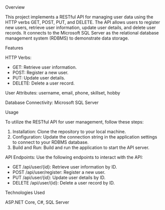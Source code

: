 Overview

This project implements a RESTful API for managing user data using the HTTP verbs GET, POST, PUT, and DELETE. The API allows users to register new users, retrieve user information, update user details, and delete user records. It connects to the Microsoft SQL Server as the relational database management system (RDBMS) to demonstrate data storage.

Features

HTTP Verbs: 
- GET: Retrieve user information.
- POST: Register a new user.
- PUT: Update user details.
- DELETE: Delete a user record.
  
User Attributes: username, email, phone, skillset, hobby

Database Connectivity: Microsoft SQL Server

Usage

To utilize the RESTful API for user management, follow these steps:
1. Installation:
Clone the repository to your local machine.
2. Configuration:
Update the connection string in the application settings to connect to your RDBMS database.
3. Build and Run:
Build and run the application to start the API server.

API Endpoints: Use the following endpoints to interact with the API:

- GET /api/user/{id}: Retrieve user information by ID.
- POST /api/user/register: Register a new user.
- PUT /api/user/{id}: Update user details by ID.
- DELETE /api/user/{id}: Delete a user record by ID.

Technologies Used

ASP.NET Core,
C#,
SQL Server

